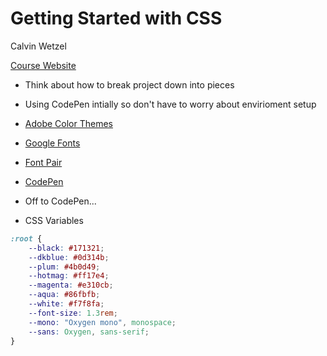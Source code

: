 # Getting Started with CSS

Calvin Wetzel

[Course Website](https://gettingstartedwith.css.education/)

- Think about how to break project down into pieces
- Using CodePen intially so don't have to worry about envirioment setup
- [Adobe Color Themes](https://color.adobe.com/explore)
- [Google Fonts](https://fonts.google.com/)
- [Font Pair](https://www.fontpair.co/)
- [CodePen](https://codepen.io/)
- Off to CodePen...

- CSS Variables
  
```css
:root {
    --black: #171321;
    --dkblue: #0d314b;
    --plum: #4b0d49;
    --hotmag: #ff17e4;
    --magenta: #e310cb;
    --aqua: #86fbfb;
    --white: #f7f8fa;
    --font-size: 1.3rem;
    --mono: "Oxygen mono", monospace;
    --sans: Oxygen, sans-serif;
}
```
